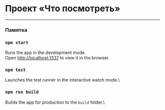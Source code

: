 # Проект «Что посмотреть»

---

### Памятка 

### `npm start`

Runs the app in the development mode.\
Open [http://localhost:1337](http://localhost:1337) to view it in the browser.

### `npm test`

Launches the test runner in the interactive watch mode.\

### `npm run build`

Builds the app for production to the `build` folder.\
